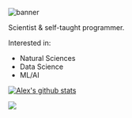 ![banner](https://user-images.githubusercontent.com/101715326/158585781-04004098-f9e2-40c3-9350-010361799459.png)

<p align="center">
  
Scientist & self-taught programmer.

Interested in:
- Natural Sciences
- Data Science
- ML/AI

[![Alex's github stats](https://github-readme-stats.vercel.app/api?username=escasinas&theme=monokai&show_icons=true)](https://github.com/escasinas)

![](https://komarev.com/ghpvc/?username=escasinas&color=orange)
  
</p>
